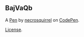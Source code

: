 BajVaQb
-------


A [Pen](https://codepen.io/necrosquirrel/pen/BajVaQb) by [necrosquirrel](https://codepen.io/necrosquirrel) on [CodePen](https://codepen.io).

[License](https://codepen.io/necrosquirrel/pen/BajVaQb/license).